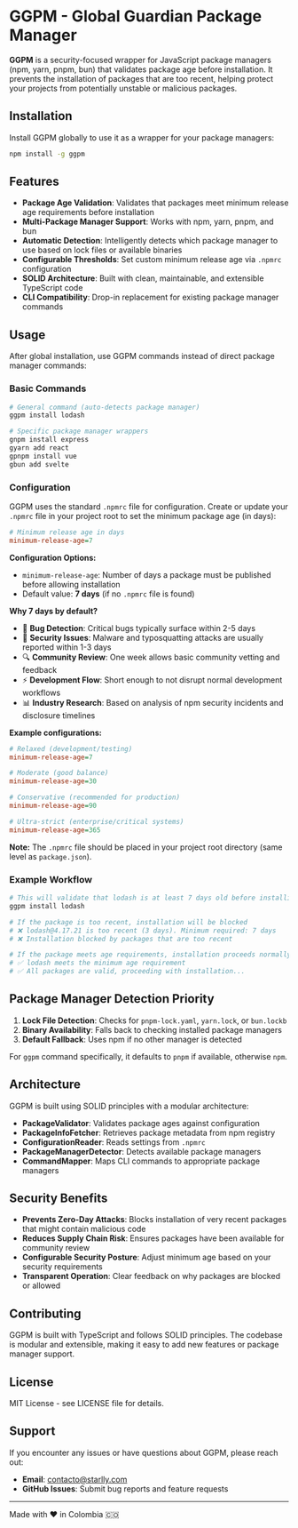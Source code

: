 # GGPM - Global Guardian Package Manager

**GGPM** is a security-focused wrapper for JavaScript package managers (npm, yarn, pnpm, bun) that validates package age before installation. It prevents the installation of packages that are too recent, helping protect your projects from potentially unstable or malicious packages.

## Installation

Install GGPM globally to use it as a wrapper for your package managers:

```bash
npm install -g ggpm
```

## Features

- **Package Age Validation**: Validates that packages meet minimum release age requirements before installation
- **Multi-Package Manager Support**: Works with npm, yarn, pnpm, and bun
- **Automatic Detection**: Intelligently detects which package manager to use based on lock files or available binaries
- **Configurable Thresholds**: Set custom minimum release age via `.npmrc` configuration
- **SOLID Architecture**: Built with clean, maintainable, and extensible TypeScript code
- **CLI Compatibility**: Drop-in replacement for existing package manager commands

## Usage

After global installation, use GGPM commands instead of direct package manager commands:

### Basic Commands
```bash
# General command (auto-detects package manager)
ggpm install lodash

# Specific package manager wrappers
gnpm install express
gyarn add react
gpnpm install vue
gbun add svelte
```

### Configuration

GGPM uses the standard `.npmrc` file for configuration. Create or update your `.npmrc` file in your project root to set the minimum package age (in days):

```ini
# Minimum release age in days
minimum-release-age=7
```

**Configuration Options:**
- `minimum-release-age`: Number of days a package must be published before allowing installation
- Default value: **7 days** (if no `.npmrc` file is found)

**Why 7 days by default?**
- 🐛 **Bug Detection**: Critical bugs typically surface within 2-5 days
- 🦠 **Security Issues**: Malware and typosquatting attacks are usually reported within 1-3 days
- 🔍 **Community Review**: One week allows basic community vetting and feedback
- ⚡ **Development Flow**: Short enough to not disrupt normal development workflows
- 📊 **Industry Research**: Based on analysis of npm security incidents and disclosure timelines

**Example configurations:**
```ini
# Relaxed (development/testing)
minimum-release-age=7

# Moderate (good balance)
minimum-release-age=30

# Conservative (recommended for production)
minimum-release-age=90

# Ultra-strict (enterprise/critical systems)
minimum-release-age=365
```

**Note:** The `.npmrc` file should be placed in your project root directory (same level as `package.json`).

### Example Workflow
```bash
# This will validate that lodash is at least 7 days old before installing
ggpm install lodash

# If the package is too recent, installation will be blocked
# ❌ lodash@4.17.21 is too recent (3 days). Minimum required: 7 days
# ❌ Installation blocked by packages that are too recent

# If the package meets age requirements, installation proceeds normally
# ✅ lodash meets the minimum age requirement
# ✅ All packages are valid, proceeding with installation...
```

## Package Manager Detection Priority

1. **Lock File Detection**: Checks for `pnpm-lock.yaml`, `yarn.lock`, or `bun.lockb`
2. **Binary Availability**: Falls back to checking installed package managers
3. **Default Fallback**: Uses npm if no other manager is detected

For `ggpm` command specifically, it defaults to `pnpm` if available, otherwise `npm`.

## Architecture

GGPM is built using SOLID principles with a modular architecture:

- **PackageValidator**: Validates package ages against configuration
- **PackageInfoFetcher**: Retrieves package metadata from npm registry
- **ConfigurationReader**: Reads settings from `.npmrc`
- **PackageManagerDetector**: Detects available package managers
- **CommandMapper**: Maps CLI commands to appropriate package managers

## Security Benefits

- **Prevents Zero-Day Attacks**: Blocks installation of very recent packages that might contain malicious code
- **Reduces Supply Chain Risk**: Ensures packages have been available for community review
- **Configurable Security Posture**: Adjust minimum age based on your security requirements
- **Transparent Operation**: Clear feedback on why packages are blocked or allowed

## Contributing

GGPM is built with TypeScript and follows SOLID principles. The codebase is modular and extensible, making it easy to add new features or package manager support.

## License

MIT License - see LICENSE file for details.

## Support

If you encounter any issues or have questions about GGPM, please reach out:

- **Email**: [contacto@starlly.com](mailto:contacto@starlly.com)
- **GitHub Issues**: Submit bug reports and feature requests

---

Made with ❤️ in Colombia 🇨🇴
